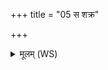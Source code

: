 +++
title = "05 स शक्र"

+++
<details><summary>मूलम् (WS)</summary>

स शक्र उदक्रामत् सोध्यायदसौ वज्रैः आसुरैः सपद्यदेवासुरक्षति व्रतं चराणीति स व्रतमचरत् ॥ ६ ॥
</details>